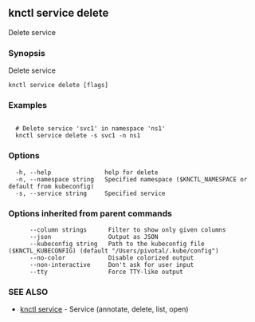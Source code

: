 ## knctl service delete

Delete service

### Synopsis

Delete service

```
knctl service delete [flags]
```

### Examples

```

  # Delete service 'svc1' in namespace 'ns1'
  knctl service delete -s svc1 -n ns1
```

### Options

```
  -h, --help               help for delete
  -n, --namespace string   Specified namespace ($KNCTL_NAMESPACE or default from kubeconfig)
  -s, --service string     Specified service
```

### Options inherited from parent commands

```
      --column strings      Filter to show only given columns
      --json                Output as JSON
      --kubeconfig string   Path to the kubeconfig file ($KNCTL_KUBECONFIG) (default "/Users/pivotal/.kube/config")
      --no-color            Disable colorized output
      --non-interactive     Don't ask for user input
      --tty                 Force TTY-like output
```

### SEE ALSO

* [knctl service](knctl_service.md)	 - Service (annotate, delete, list, open)

